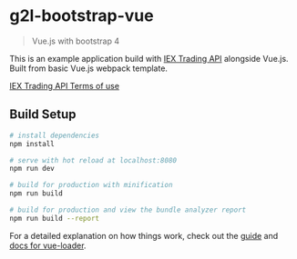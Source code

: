 # g2l-bootstrap-vue

> Vue.js with bootstrap 4

This is an example application build with [IEX Trading API]( https://iextrading.com/ )
alongside Vue.js. Built from basic Vue.js webpack template.

[IEX Trading API Terms of use](https://iextrading.com/api-terms/)

## Build Setup

``` bash
# install dependencies
npm install

# serve with hot reload at localhost:8080
npm run dev

# build for production with minification
npm run build

# build for production and view the bundle analyzer report
npm run build --report
```

For a detailed explanation on how things work, check out the [guide](http://vuejs-templates.github.io/webpack/) and [docs for vue-loader](http://vuejs.github.io/vue-loader).
